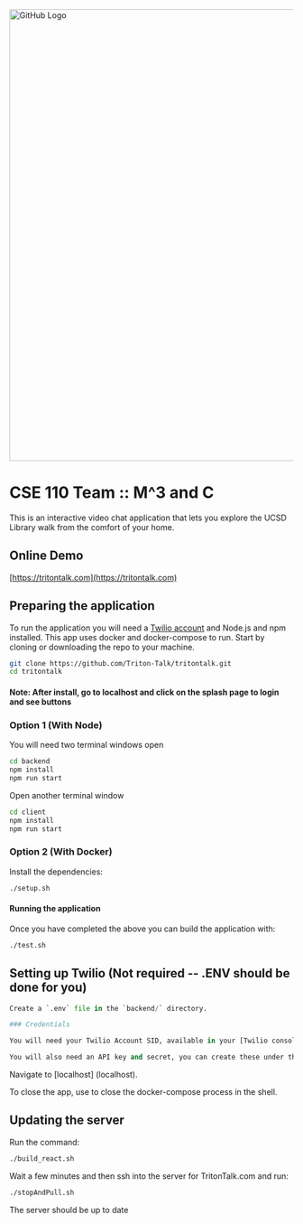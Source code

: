 <img src="https://i.imgur.com/KoEzlLt.jpg" alt="GitHub Logo" width="800"/>

# CSE 110 Team :: M^3 and C

This is an interactive video chat application that lets you explore the UCSD Library walk from the comfort of your home.

## Online Demo
[https://tritontalk.com](https://tritontalk.com)

## Preparing the application

To run the application you will need a [Twilio account](https://www.twilio.com/try-twilio) and Node.js and npm installed. 
This app uses docker and docker-compose to run.
Start by cloning or downloading the repo to your machine.

```bash
git clone https://github.com/Triton-Talk/tritontalk.git
cd tritontalk
```

#### Note: After install, go to localhost and click on the splash page to login and see buttons

### Option 1 (With Node)
You will need two terminal windows open
```bash
cd backend
npm install
npm run start
```
Open another terminal window
```bash
cd client
npm install
npm run start
```
### Option 2 (With Docker)

Install the dependencies:

```bash
./setup.sh
```
#### Running the application

Once you have completed the above you can build the application with:

```bash
./test.sh
```

## Setting up Twilio (Not required -- .ENV should be done for you)
```python
Create a `.env` file in the `backend/` directory.

### Credentials

You will need your Twilio Account SID, available in your [Twilio console](https://www.twilio.com/console). Add it to the `.env` file.

You will also need an API key and secret, you can create these under the [Programmable Video Tools in your console](https://www.twilio.com/console/video/project/api-keys). Create a key pair and add them to the `.env` file too.

```



Navigate to [localhost] (localhost). 

To close the app, use <Ctrl-C> to close the docker-compose process in the shell.


## Updating the server
Run the command:
```bash
./build_react.sh
```
Wait a few minutes and then ssh into the server for TritonTalk.com and run:
```bash
./stopAndPull.sh
```
The server should be up to date
